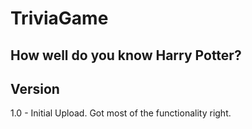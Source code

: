 # TriviaGame

## How well do you know Harry Potter?


## Version

1.0 - Initial Upload.  Got most of the functionality right.